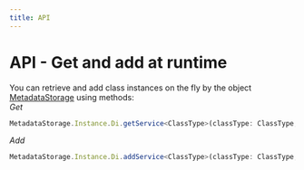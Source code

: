 ```yaml
---
title: API
---
```


# API - Get and add at runtime
You can retrieve and add class instances on the fly by the object [MetadataStorage](http://localhost:3000/#/fr/MetadataStorage) using methods:  
_Get_
```typescript
MetadataStorage.Instance.Di.getService<ClassType>(classType: ClassType, id?: string | number);
```
_Add_
```typescript
MetadataStorage.Instance.Di.addService<ClassType>(classType: ClassType, id?: string | number);
```
